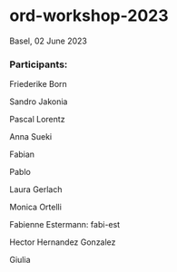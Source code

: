 # ord-workshop-2023

Basel, 02 June 2023

### Participants:

Friederike Born

Sandro Jakonia

Pascal Lorentz

Anna Sueki

Fabian

Pablo

Laura Gerlach

Monica Ortelli

Fabienne Estermann: fabi-est

Hector Hernandez Gonzalez

Giulia
